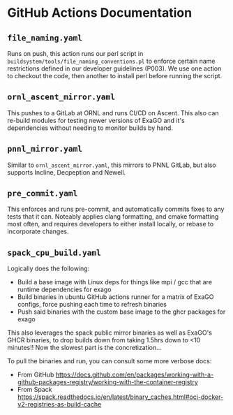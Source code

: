 # GitHub Actions Documentation

## `file_naming.yaml`

Runs on push, this action runs our perl script in `buildsystem/tools/file_naming_conventions.pl` to enforce certain name restrictions defined in our developer guidelines (P003). We use one action to checkout the code, then another to install perl before running the script.

## `ornl_ascent_mirror.yaml`

This pushes to a GitLab at ORNL and runs CI/CD on Ascent. This also can re-build modules for testing newer versions of ExaGO and it's dependencies without needing to monitor builds by hand.

## `pnnl_mirror.yaml`

Similar to `ornl_ascent_mirror.yaml`, this mirrors to PNNL GitLab, but also supports Incline, Decpeption and Newell.

## `pre_commit.yaml`

This enforces and runs pre-commit, and automatically commits fixes to any tests that it can. Noteably applies clang formatting, and cmake formatting most often, and requires developers to either install locally, or rebase to incorporate changes.

## `spack_cpu_build.yaml`

Logically does the following:
- Build a base image with Linux deps for things like mpi / gcc that are runtime dependencies for exago
- Build binaries in ubuntu GitHub actions runner for a matrix of ExaGO configs, force pushing each time to refresh binaries
- Push said binaries with the custom base image to the ghcr packages for exago

This also leverages the spack public mirror binaries as well as ExaGO's GHCR binaries, to drop builds down from taking 1.5hrs down to <10 minutes!! Now the slowest part is the concretization...

To pull the binaries and run, you can consult some more verbose docs:
- From GitHub https://docs.github.com/en/packages/working-with-a-github-packages-registry/working-with-the-container-registry
- From Spack https://spack.readthedocs.io/en/latest/binary_caches.html#oci-docker-v2-registries-as-build-cache
